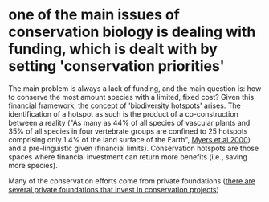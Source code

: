 # one of the main issues of conservation biology is dealing with funding, which is dealt with by setting 'conservation priorities'

The main problem is always a lack of funding, and the main question is: how to conserve the most amount species with a limited, fixed cost? Given this financial framework, the concept of 'biodiversity hotspots' arises. The identification of a hotspot as such is the product of a co-construction between a reality ("As many as 44% of all species of vascular plants and 35% of all species in four vertebrate groups are confined to 25 hotspots comprising only 1.4% of the land surface of the Earth", [Myers et al 2000](Myers%20et%20al%202000.md)) and a pre-linguistic given (financial limits). Conservation hotspots are those spaces where financial investment can return more benefits (i.e., saving more species).

Many of the conservation efforts come from private foundations ([there are several private foundations that invest in conservation projects](there%20are%20several%20private%20foundations%20that%20invest%20in%20conservation%20projects.md))


